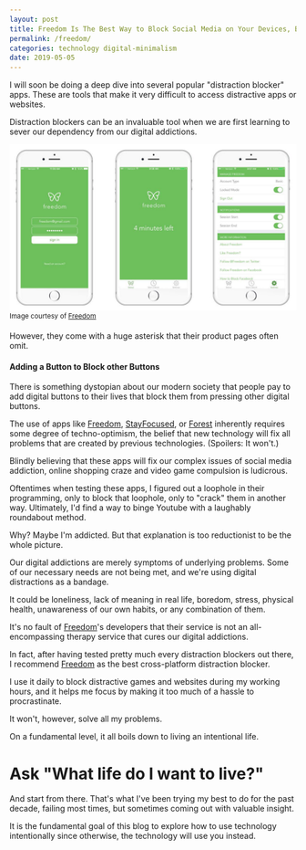 ```yaml
---
layout: post
title: Freedom Is The Best Way to Block Social Media on Your Devices, But......
permalink: /freedom/
categories: technology digital-minimalism
date: 2019-05-05
---
```


I will soon be doing a deep dive into several popular "distraction blocker" apps. These are tools that make it very difficult to access distractive apps or websites.

Distraction blockers can be an invaluable tool when we are first learning to sever our dependency from our digital addictions.

![Freedom.to](/Media/freedom.jpg) <sup>Image courtesy of [Freedom](https://freedom.refersion.com/c/b112ec)</sup>

However, they come with a huge asterisk that their product pages often omit.

#### Adding a Button to Block other Buttons

There is something dystopian about our modern society that people pay to add digital buttons to their lives that block them from pressing other digital buttons.

The use of apps like [Freedom](https://freedom.to/), [StayFocused](https://chrome.google.com/webstore/detail/stayfocusd/laankejkbhbdhmipfmgcngdelahlfoji?hl=en), or [Forest](https://www.forestapp.cc) inherently requires some degree of techno-optimism, the belief that new technology will fix all problems that are created by previous technologies. (Spoilers: It won't.)

Blindly believing that these apps will fix our complex issues of social media addiction, online shopping craze and video game compulsion is ludicrous.

Oftentimes when testing these apps, I figured out a loophole in their programming, only to block that loophole, only to "crack" them in another way. Ultimately, I'd find a way to binge Youtube with a laughably roundabout method.

Why? Maybe I'm addicted. But that explanation is too reductionist to be the whole picture.

Our digital addictions are merely symptoms of underlying problems. Some of our necessary needs are not being met, and we're using digital distractions as a bandage.

It could be loneliness, lack of meaning in real life, boredom, stress, physical health, unawareness of our own habits, or any combination of them.

It's no fault of [Freedom](https://freedom.refersion.com/c/b112ec)'s developers that their service is not an all-encompassing therapy service that cures our digital addictions.

In fact, after having tested pretty much every distraction blockers out there, I recommend [Freedom](https://freedom.refersion.com/c/b112ec) as the best cross-platform distraction blocker.

I use it daily to block distractive games and websites during my working hours, and it helps me focus by making it too much of a hassle to procrastinate.

It won't, however, solve all my problems.

On a fundamental level, it all boils down to living an intentional life.

# Ask "What life do I want to live?"

And start from there. That's what I've been trying my best to do for the past decade, failing most times, but sometimes coming out with valuable insight.

It is the fundamental goal of this blog to explore how to use technology intentionally since otherwise, the technology will use you instead.
